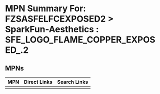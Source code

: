 



# MPN Summary For: FZSASFELFCEXPOSED2 > SparkFun-Aesthetics : SFE_LOGO_FLAME_COPPER_EXPOSED_.2

## MPNs
  

|MPN|Direct Links|Search Links|
| :--- | :--- | :--- |
||||
